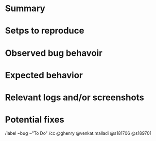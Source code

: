 # Summary


# Setps to reproduce


# Observed bug behavoir


# Expected behavior


# Relevant logs and/or screenshots


# Potential fixes



/label ~bug ~"To Do"
/cc @ghenry @venkat.malladi @s181706 @s189701